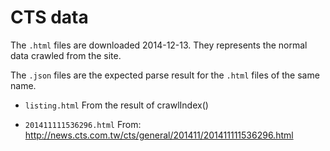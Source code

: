 CTS data
==================

The `.html` files are downloaded 2014-12-13.
They represents the normal data crawled from the site.

The `.json` files are the expected parse result for the
`.html` files of the same name.

 - `listing.html`
   From the result of crawlIndex()

- `201411111536296.html`
   From: http://news.cts.com.tw/cts/general/201411/201411111536296.html